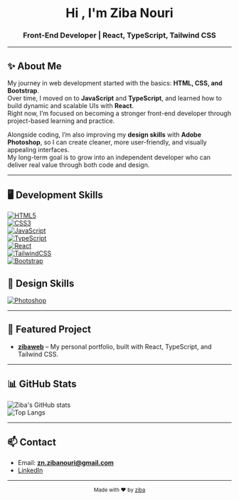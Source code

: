 <h1 align="center">Hi , I'm Ziba Nouri</h1>
<h3 align="center">Front-End Developer | React, TypeScript, Tailwind CSS</h3>

---

## ✨ About Me
My journey in web development started with the basics: **HTML, CSS, and Bootstrap**.  
Over time, I moved on to **JavaScript** and **TypeScript**, and learned how to build dynamic and scalable UIs with **React**.  
Right now, I’m focused on becoming a stronger front-end developer through project-based learning and practice.  

Alongside coding, I’m also improving my **design skills** with **Adobe Photoshop**, so I can create cleaner, more user-friendly, and visually appealing interfaces.  
My long-term goal is to grow into an independent developer who can deliver real value through both code and design.

---

## 🖥 Development Skills
[![HTML5](https://img.shields.io/badge/HTML5-E34F26?style=for-the-badge&logo=html5&logoColor=white)]()  
[![CSS3](https://img.shields.io/badge/CSS3-1572B6?style=for-the-badge&logo=css3&logoColor=white)]()  
[![JavaScript](https://img.shields.io/badge/JavaScript-F7DF1E?style=for-the-badge&logo=javascript&logoColor=black)]()  
[![TypeScript](https://img.shields.io/badge/TypeScript-007ACC?style=for-the-badge&logo=typescript&logoColor=white)]()  
[![React](https://img.shields.io/badge/React-20232A?style=for-the-badge&logo=react&logoColor=61DAFB)]()  
[![TailwindCSS](https://img.shields.io/badge/Tailwind_CSS-38B2AC?style=for-the-badge&logo=tailwind-css&logoColor=white)]()  
[![Bootstrap](https://img.shields.io/badge/Bootstrap-563D7C?style=for-the-badge&logo=bootstrap&logoColor=white)]()  

## 🎨 Design Skills
[![Photoshop](https://img.shields.io/badge/Adobe%20Photoshop-31A8FF?style=for-the-badge&logo=adobephotoshop&logoColor=white)]()

---

## 🚀 Featured Project
- [**zibaweb**](https://zibanouri.github.io/zibaweb) – My personal portfolio, built with React, TypeScript, and Tailwind CSS.  

---

## 📊 GitHub Stats
![Ziba's GitHub stats](https://github-readme-stats.vercel.app/api?username=zibanouri&show_icons=true&theme=radical)  
![Top Langs](https://github-readme-stats.vercel.app/api/top-langs/?username=zibanouri&layout=compact&theme=radical)  

---

## 📫 Contact
- Email: **zn.zibanouri@gmail.com**  
- [LinkedIn](https://www.linkedin.com/in/ziba-nouri/)  

---

<div align="center">
  <sub>Made with ❤️ by <a href="https://zibanouri.github.io/zibaweb">ziba</a></sub>
</div>
